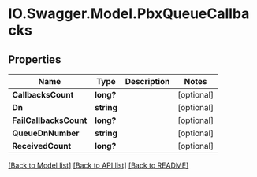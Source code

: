 # IO.Swagger.Model.PbxQueueCallbacks
## Properties

Name | Type | Description | Notes
------------ | ------------- | ------------- | -------------
**CallbacksCount** | **long?** |  | [optional] 
**Dn** | **string** |  | [optional] 
**FailCallbacksCount** | **long?** |  | [optional] 
**QueueDnNumber** | **string** |  | [optional] 
**ReceivedCount** | **long?** |  | [optional] 

[[Back to Model list]](../README.md#documentation-for-models) [[Back to API list]](../README.md#documentation-for-api-endpoints) [[Back to README]](../README.md)

